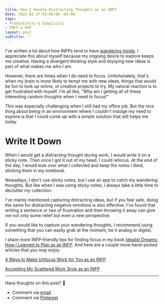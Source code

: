 ```yaml
---
title: How I Handle Distracting Thoughts as an INFP
date: 2022-02-27 03:00:00 -05:00
tags:
- Productivity & Simplicity
- INFP & HSP
layout: post
subtitle: ''
---
```


I've written a lot about how INFPs tend to have [wandering minds](https://arcadiapage.com/2020-11-19-4-ways-to-make-unfocus-work-for-you-as-an-infp/). I appreciate this about myself because my ongoing desire to explore keeps me creative. Having a divergent thinking style and enjoying new ideas is part of what makes me who I am.

However, there are times when I do need to focus. Unfortunately, that's when my brain is more likely to tempt me with new ideas, things that would be fun to look up online, or creative projects to try. My natural reaction is to get frustrated with myself. I'm all like, "Why am I getting all of these interesting random thoughts when I need to focus!"

This was especially challenging when I still had my office job. But the nice thing about being in an environment where I couldn't indulge my need to explore is that I could come up with a simple solution that still helps me today.

# Write It Down

When I would get a distracting thought during work, I would write it on a sticky note. Then once I got it out of my head, I could refocus. At the end of the day, I would look over what I collected and keep the notes I liked, sticking them in my notebook.

Nowadays, I don't use sticky notes, but I use an app to catch my wandering thoughts. But like when I was using sticky notes, I always take a little time to declutter my collection.

I've mainly mentioned capturing distracting ideas, but if you feel safe, doing the same for distracting negative emotions is also effective. I've found that writing a sentence or two of frustration and then throwing it away can give me not only some relief but even a new perspective.

If you would like to capture your wandering thoughts, I recommend using something that you can easily grab at the moment, be it analog or digital.

I share more INFP-friendly tips for finding focus in my book [Idealist Dreams: How I Learned to Plan as an INFP](https://payhip.com/b/KrBh).  And here are a couple more hand-picked articles that you may enjoy:

[4 Ways to Make Unfocus Work for You as an INFP](https://arcadiapage.com/2020-11-19-4-ways-to-make-unfocus-work-for-you-as-an-infp/)

[Accepting My Scattered Work Style as an INFP](https://arcadiapage.com/2018/09/accepting-my-scattered-work-style-as.html)

***

Have thoughts on this post? 🤔

* Comment via [email](https://arcadiapage.com/talk/)
* Comment via [Pinterest](https://www.pinterest.com/pin/339107046952895115/)